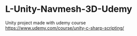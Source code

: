 # L-Unity-Navmesh-3D-Udemy
Unity project made with udemy course https://www.udemy.com/course/unity-c-sharp-scripting/
